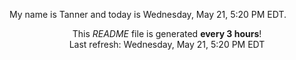 My name is Tanner and today is Wednesday, May 21, 5:20 PM EDT.

<p align="center">This <i>README</i> file is generated <b>every 3 hours</b>!</br>Last refresh: Wednesday, May 21, 5:20 PM EDT<br /></p>
